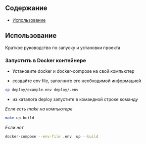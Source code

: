 
## Содержание
- [Использование](#использование)


## Использование
Краткое руководство по запуску и установки проекта


### Запустить в Docker контейнере

- Установите docker и docker-compose на свой компьютер

- создайте env file, заполните его необходимой информацией

```sh
cp deploy/example.env deploy/.env
```

- из каталога deploy запустите в командной строке команду

*Если есть make на компьютере*

```sh
make up_build
```
*Если нет*

```sh
docker-compose --env-file .env  up --build
```
